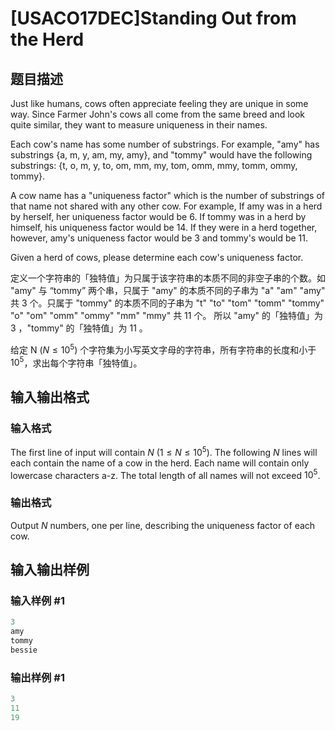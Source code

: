 # [USACO17DEC]Standing Out from the Herd

## 题目描述

Just like humans, cows often appreciate feeling they are unique in some way. Since Farmer John's cows all come from the same breed and look quite similar, they want to measure uniqueness in their names.

Each cow's name has some number of substrings. For example, "amy" has substrings {a, m, y, am, my, amy}, and "tommy" would have the following substrings: {t, o, m, y, to, om, mm, my, tom, omm, mmy, tomm, ommy, tommy}.

A cow name has a "uniqueness factor" which is the number of substrings of that name not shared with any other cow. For example, If amy was in a herd by herself, her uniqueness factor would be 6. If tommy was in a herd by himself, his uniqueness factor would be 14. If they were in a herd together, however, amy's uniqueness factor would be 3 and tommy's would be 11.

Given a herd of cows, please determine each cow's uniqueness factor.

定义一个字符串的「独特值」为只属于该字符串的本质不同的非空子串的个数。如 "amy" 与 “tommy” 两个串，只属于 "amy" 的本质不同的子串为 "a" "am" "amy" 共 3 个。只属于 "tommy" 的本质不同的子串为 "t" "to" "tom" "tomm" "tommy" "o" "om" "omm" "ommy" "mm" "mmy" 共 11 个。 所以 "amy" 的「独特值」为 3 ，"tommy" 的「独特值」为 11 。

给定 N ($N \leq 10^5$) 个字符集为小写英文字母的字符串，所有字符串的长度和小于 $10^5$，求出每个字符串「独特值」。

## 输入输出格式

### 输入格式

The first line of input will contain $N$ ($1 \le N \le 10^5$). The following $N$ lines will each contain the name of a cow in the herd. Each name will contain only lowercase characters a-z. The total length of all names will not exceed $10^5$.

### 输出格式

Output $N$ numbers, one per line, describing the uniqueness factor of each cow.

## 输入输出样例

### 输入样例 #1

```cpp
3
amy
tommy
bessie
```


### 输出样例 #1

```cpp
3
11
19
```


